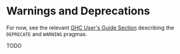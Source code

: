 # Warnings and Deprecations



For now, see the relevant [ GHC User's Guide Section](http://downloads.haskell.org/~ghc/latest/docs/html/users_guide/pragmas.html#warning-deprecated-pragma) describing the `DEPRECATE` and `WARNING` pragmas.



TODO


